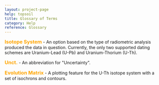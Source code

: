 ```yaml
---
layout: project-page
help: topsoil
title: Glossary of Terms
category: Help
reference: Glossary
---
```


<p id="is_sys"><font size="3" color="orange"><b>Isotope System</b></font> - An option based on the type of radiometric analysis produced the data in question. Currently, the only two supported dating schemes are Uranium-Lead (U-Pb) and Uranium-Thorium (U-Th).</p>

<p id="unct"><font size="3" color="orange"><b>Unct.</b></font> - An abbreviation for "Uncertainty".</p>

<p id="evol_mat"><font size="3" color="orange"><b>Evolution Matrix</b></font> - A plotting feature for the U-Th isotope system with a set of isochrons and contours.</p>
